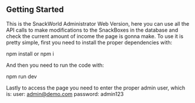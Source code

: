 ## Getting Started
This is the SnackWorld Administrator Web Version, here you can use all the API calls to make modifications to the SnackBoxes in the database and check the current amount of income the page is gonna make.
To use it is pretty simple, first you need to install the proper dependencies with:

npm install
or
npm i

And then you need to run the code with:

npm run dev

Lastly to access the page you need to enter the proper admin user, which is:
user:
admin@demo.com
password:
admin123
